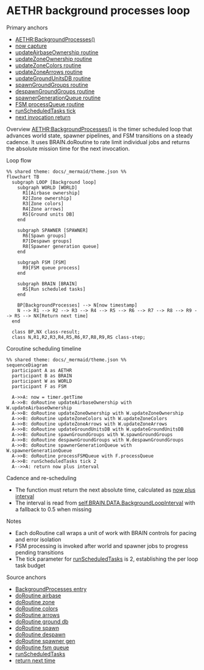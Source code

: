# AETHR background processes loop

Primary anchors
- [AETHR:BackgroundProcesses()](../../dev/AETHR.lua:267)
- [now capture](../../dev/AETHR.lua:269)
- [updateAirbaseOwnership routine](../../dev/AETHR.lua:275)
- [updateZoneOwnership routine](../../dev/AETHR.lua:281)
- [updateZoneColors routine](../../dev/AETHR.lua:287)
- [updateZoneArrows routine](../../dev/AETHR.lua:293)
- [updateGroundUnitsDB routine](../../dev/AETHR.lua:299)
- [spawnGroundGroups routine](../../dev/AETHR.lua:305)
- [despawnGroundGroups routine](../../dev/AETHR.lua:311)
- [spawnerGenerationQueue routine](../../dev/AETHR.lua:317)
- [FSM processQueue routine](../../dev/AETHR.lua:323)
- [runScheduledTasks tick](../../dev/AETHR.lua:327)
- [next invocation return](../../dev/AETHR.lua:328)

Overview
[AETHR:BackgroundProcesses()](../../dev/AETHR.lua:267) is the timer scheduled loop that advances world state, spawner pipelines, and FSM transitions on a steady cadence. It uses BRAIN.doRoutine to rate limit individual jobs and returns the absolute mission time for the next invocation.

Loop flow

```mermaid
%% shared theme: docs/_mermaid/theme.json %%
flowchart TB
  subgraph LOOP [Background loop]
    subgraph WORLD [WORLD]
      R1[Airbase ownership]
      R2[Zone ownership]
      R3[Zone colors]
      R4[Zone arrows]
      R5[Ground units DB]
    end

    subgraph SPAWNER [SPAWNER]
      R6[Spawn groups]
      R7[Despawn groups]
      R8[Spawner generation queue]
    end

    subgraph FSM [FSM]
      R9[FSM queue process]
    end

    subgraph BRAIN [BRAIN]
      RS[Run scheduled tasks]
    end

    BP[BackgroundProcesses] --> N[now timestamp]
    N --> R1 --> R2 --> R3 --> R4 --> R5 --> R6 --> R7 --> R8 --> R9 --> RS --> NX[Return next time]
  end

  class BP,NX class-result;
  class N,R1,R2,R3,R4,R5,R6,R7,R8,R9,RS class-step;
```

Coroutine scheduling timeline

```mermaid
%% shared theme: docs/_mermaid/theme.json %%
sequenceDiagram
  participant A as AETHR
  participant B as BRAIN
  participant W as WORLD
  participant F as FSM

  A->>A: now = timer.getTime
  A->>B: doRoutine updateAirbaseOwnership with W.updateAirbaseOwnership
  A->>B: doRoutine updateZoneOwnership with W.updateZoneOwnership
  A->>B: doRoutine updateZoneColors with W.updateZoneColors
  A->>B: doRoutine updateZoneArrows with W.updateZoneArrows
  A->>B: doRoutine updateGroundUnitsDB with W.updateGroundUnitsDB
  A->>B: doRoutine spawnGroundGroups with W.spawnGroundGroups
  A->>B: doRoutine despawnGroundGroups with W.despawnGroundGroups
  A->>B: doRoutine spawnerGenerationQueue with W.spawnerGenerationQueue
  A->>B: doRoutine processFSMQueue with F.processQueue
  A->>B: runScheduledTasks tick 2
  A-->>A: return now plus interval
```

Cadence and re-scheduling
- The function must return the next absolute time, calculated as [now plus interval](../../dev/AETHR.lua:328)
- The interval is read from [self.BRAIN.DATA.BackgroundLoopInterval](../../dev/AETHR.lua:328) with a fallback to 0.5 when missing

Notes
- Each doRoutine call wraps a unit of work with BRAIN controls for pacing and error isolation
- FSM processing is invoked after world and spawner jobs to progress pending transitions
- The tick parameter for [runScheduledTasks](../../dev/AETHR.lua:327) is 2, establishing the per loop task budget

Source anchors
- [BackgroundProcesses entry](../../dev/AETHR.lua:267)
- [doRoutine airbase](../../dev/AETHR.lua:275)
- [doRoutine zone](../../dev/AETHR.lua:281)
- [doRoutine colors](../../dev/AETHR.lua:287)
- [doRoutine arrows](../../dev/AETHR.lua:293)
- [doRoutine ground db](../../dev/AETHR.lua:299)
- [doRoutine spawn](../../dev/AETHR.lua:305)
- [doRoutine despawn](../../dev/AETHR.lua:311)
- [doRoutine spawner gen](../../dev/AETHR.lua:317)
- [doRoutine fsm queue](../../dev/AETHR.lua:323)
- [runScheduledTasks](../../dev/AETHR.lua:327)
- [return next time](../../dev/AETHR.lua:328)

